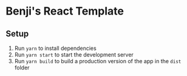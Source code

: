 # Benji's React Template

## Setup

1. Run `yarn` to install dependencies
2. Run `yarn start` to start the development server
3. Run `yarn build` to build a production version of the app in the `dist` folder
